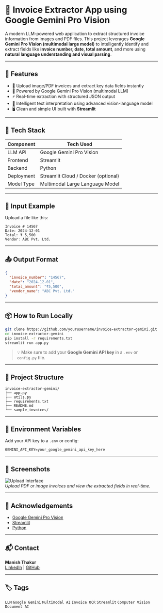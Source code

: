 
# 🧾 Invoice Extractor App using Google Gemini Pro Vision

A modern LLM-powered web application to extract structured invoice information from images and PDF files. This project leverages **Google Gemini Pro Vision (multimodal large model)** to intelligently identify and extract fields like **invoice number, date, total amount**, and more using **natural language understanding and visual parsing**.

---

## 🚀 Features

- 📸 Upload image/PDF invoices and extract key data fields instantly
- 🤖 Powered by Google Gemini Pro Vision (multimodal LLM)
- ⚡ Real-time extraction with structured JSON output
- 🧠 Intelligent text interpretation using advanced vision-language model
- 🖥️ Clean and simple UI built with **Streamlit**

---

## 🧠 Tech Stack

| Component       | Tech Used                          |
|----------------|-------------------------------------|
| LLM API        | Google Gemini Pro Vision            |
| Frontend       | Streamlit                           |
| Backend        | Python                              |
| Deployment     | Streamlit Cloud / Docker (optional) |
| Model Type     | Multimodal Large Language Model     |

---

## 📝 Input Example

Upload a file like this:

```
Invoice # 14567  
Date: 2024-12-01  
Total: ₹ 5,500  
Vendor: ABC Pvt. Ltd.
```

---

## 📤 Output Format

```json
{
  "invoice_number": "14567",
  "date": "2024-12-01",
  "total_amount": "₹5,500",
  "vendor_name": "ABC Pvt. Ltd."
}
```

---

## 📦 How to Run Locally

```bash
git clone https://github.com/yourusername/invoice-extractor-gemini.git
cd invoice-extractor-gemini
pip install -r requirements.txt
streamlit run app.py
```

> 💡 Make sure to add your **Google Gemini API key** in a `.env` or `config.py` file.

---

## 📁 Project Structure

```
invoice-extractor-gemini/
├── app.py
├── utils.py
├── requirements.txt
├── README.md
└── sample_invoices/
```

---

## 🔐 Environment Variables

Add your API key to a `.env` or config:

```env
GEMINI_API_KEY=your_google_gemini_api_key_here
```

---

## 📸 Screenshots

![Upload Interface](./screenshots/upload_ui.png)  
*Upload PDF or image invoices and view the extracted fields in real-time.*

---

## 🙌 Acknowledgements

- [Google Gemini Pro Vision](https://deepmind.google/technologies/gemini/)
- [Streamlit](https://streamlit.io/)
- [Python](https://www.python.org/)

---

## 📬 Contact

**Manish Thakur**  
[LinkedIn](https://www.linkedin.com/in/manish-thakur-2b3176236) | [GitHub](https://github.com/mrx000777)

---

## 🏷️ Tags

`LLM` `Google Gemini` `Multimodal AI` `Invoice OCR` `Streamlit` `Computer Vision` `Document AI`
